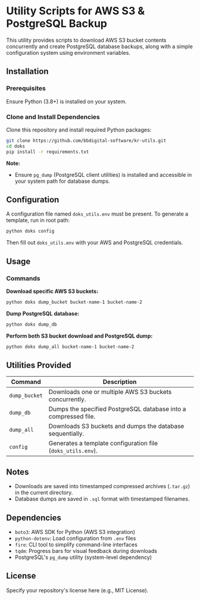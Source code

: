 # Utility Scripts for AWS S3 & PostgreSQL Backup

This utility provides scripts to download AWS S3 bucket contents concurrently and create PostgreSQL database backups, along with a simple configuration system using environment variables.

## Installation

### Prerequisites
Ensure Python (3.8+) is installed on your system.

### Clone and Install Dependencies

Clone this repository and install required Python packages:

```bash
git clone https://github.com/bbdigital-software/kr-utils.git
cd doks
pip install -r requirements.txt
```


**Note:**  
- Ensure `pg_dump` (PostgreSQL client utilities) is installed and accessible in your system path for database dumps.

## Configuration

A configuration file named `doks_utils.env` must be present. To generate a template, run in root path:

```bash
python doks config
```

Then fill out `doks_utils.env` with your AWS and PostgreSQL credentials.


## Usage
### Commands

**Download specific AWS S3 buckets:**

```bash
python doks dump_bucket bucket-name-1 bucket-name-2
```

**Dump PostgreSQL database:**

```bash
python doks dump_db
```

**Perform both S3 bucket download and PostgreSQL dump:**

```bash
python doks dump_all bucket-name-1 bucket-name-2
```

## Utilities Provided

| Command      | Description                                                      |
|--------------|------------------------------------------------------------------|
| `dump_bucket`| Downloads one or multiple AWS S3 buckets concurrently.           |
| `dump_db`    | Dumps the specified PostgreSQL database into a compressed file.  |
| `dump_all`   | Downloads S3 buckets and dumps the database sequentially.        |
| `config`     | Generates a template configuration file (`doks_utils.env`).      |

## Notes

- Downloads are saved into timestamped compressed archives (`.tar.gz`) in the current directory.
- Database dumps are saved in `.sql` format with timestamped filenames.

## Dependencies

- `boto3`: AWS SDK for Python (AWS S3 integration)
- `python-dotenv`: Load configuration from `.env` files
- `fire`: CLI tool to simplify command-line interfaces
- `tqdm`: Progress bars for visual feedback during downloads
- PostgreSQL's `pg_dump` utility (system-level dependency)

## License

Specify your repository's license here (e.g., MIT License).
```
